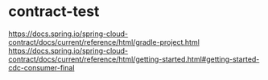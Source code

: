 # contract-test

https://docs.spring.io/spring-cloud-contract/docs/current/reference/html/gradle-project.html
https://docs.spring.io/spring-cloud-contract/docs/current/reference/html/getting-started.html#getting-started-cdc-consumer-final
